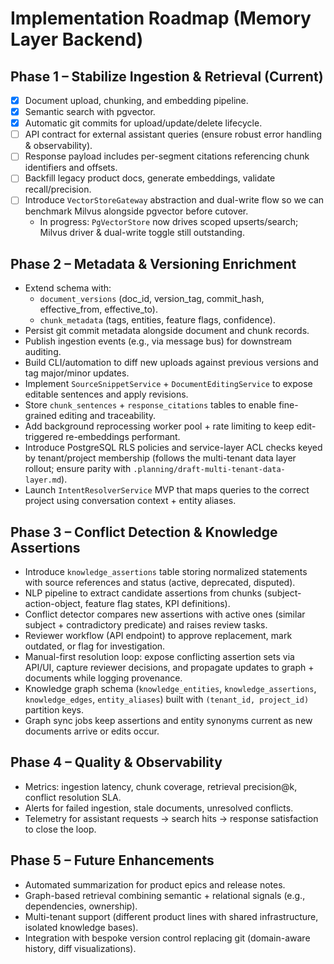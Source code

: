 # Implementation Roadmap (Memory Layer Backend)

## Phase 1 – Stabilize Ingestion & Retrieval (Current)
- [x] Document upload, chunking, and embedding pipeline.
- [x] Semantic search with pgvector.
- [x] Automatic git commits for upload/update/delete lifecycle.
- [ ] API contract for external assistant queries (ensure robust error handling & observability).
- [ ] Response payload includes per-segment citations referencing chunk identifiers and offsets.
- [ ] Backfill legacy product docs, generate embeddings, validate recall/precision.
- [ ] Introduce `VectorStoreGateway` abstraction and dual-write flow so we can benchmark Milvus alongside pgvector before cutover.
  - In progress: `PgVectorStore` now drives scoped upserts/search; Milvus driver & dual-write toggle still outstanding.

## Phase 2 – Metadata & Versioning Enrichment
- Extend schema with:
  - `document_versions` (doc_id, version_tag, commit_hash, effective_from, effective_to).
  - `chunk_metadata` (tags, entities, feature flags, confidence).
- Persist git commit metadata alongside document and chunk records.
- Publish ingestion events (e.g., via message bus) for downstream auditing.
- Build CLI/automation to diff new uploads against previous versions and tag major/minor updates.
- Implement `SourceSnippetService` + `DocumentEditingService` to expose editable sentences and apply revisions.
- Store `chunk_sentences` + `response_citations` tables to enable fine-grained editing and traceability.
- Add background reprocessing worker pool + rate limiting to keep edit-triggered re-embeddings performant.
- Introduce PostgreSQL RLS policies and service-layer ACL checks keyed by tenant/project membership (follows the multi-tenant data layer rollout; ensure parity with `.planning/draft-multi-tenant-data-layer.md`).
- Launch `IntentResolverService` MVP that maps queries to the correct project using conversation context + entity aliases.

## Phase 3 – Conflict Detection & Knowledge Assertions
- Introduce `knowledge_assertions` table storing normalized statements with source references and status (active, deprecated, disputed).
- NLP pipeline to extract candidate assertions from chunks (subject-action-object, feature flag states, KPI definitions).
- Conflict detector compares new assertions with active ones (similar subject + contradictory predicate) and raises review tasks.
- Reviewer workflow (API endpoint) to approve replacement, mark outdated, or flag for investigation.
- Manual-first resolution loop: expose conflicting assertion sets via API/UI, capture reviewer decisions, and propagate updates to graph + documents while logging provenance.
- Knowledge graph schema (`knowledge_entities`, `knowledge_assertions`, `knowledge_edges`, `entity_aliases`) built with `(tenant_id, project_id)` partition keys.
- Graph sync jobs keep assertions and entity synonyms current as new documents arrive or edits occur.

## Phase 4 – Quality & Observability
- Metrics: ingestion latency, chunk coverage, retrieval precision@k, conflict resolution SLA.
- Alerts for failed ingestion, stale documents, unresolved conflicts.
- Telemetry for assistant requests -> search hits -> response satisfaction to close the loop.

## Phase 5 – Future Enhancements
- Automated summarization for product epics and release notes.
- Graph-based retrieval combining semantic + relational signals (e.g., dependencies, ownership).
- Multi-tenant support (different product lines with shared infrastructure, isolated knowledge bases).
- Integration with bespoke version control replacing git (domain-aware history, diff visualizations).

